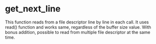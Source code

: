 # get_next_line
This function reads from a file descriptor line by line in each call. It uses read() function and works same, regardless of the buffer size value. With bonus addition, possible to read from multiple file descriptor at the same time.
